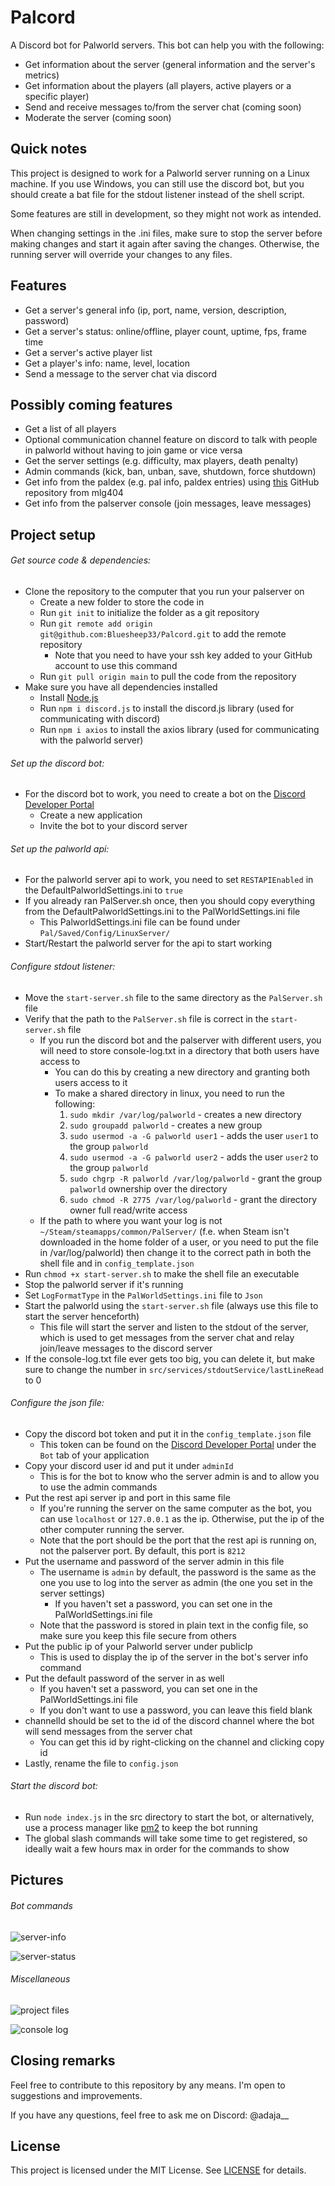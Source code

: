 # Palcord
A Discord bot for Palworld servers.
This bot can help you with the following:
- Get information about the server (general information and the server's metrics)
- Get information about the players (all players, active players or a specific player)
- Send and receive messages to/from the server chat (coming soon)
- Moderate the server (coming soon)


## Quick notes
This project is designed to work for a Palworld server running on a Linux machine.
If you use Windows, you can still use the discord bot, but you should create a bat file for the stdout listener instead of the shell script.

Some features are still in development, so they might not work as intended.

When changing settings in the .ini files, make sure to stop the server before making changes and start it again after saving the changes.
Otherwise, the running server will override your changes to any files.


## Features
- Get a server's general info (ip, port, name, version, description, password)
- Get a server's status: online/offline, player count, uptime, fps, frame time
- Get a server's active player list
- Get a player's info: name, level, location
- Send a message to the server chat via discord


## Possibly coming features
- Get a list of all players
- Optional communication channel feature on discord to talk with people in palworld without having to join game or vice versa
- Get the server settings (e.g. difficulty, max players, death penalty)
- Admin commands (kick, ban, unban, save, shutdown, force shutdown)
- Get info from the paldex (e.g. pal info, paldex entries) using [this](https://github.com/mlg404/palworld-paldex-api) GitHub repository from mlg404
- Get info from the palserver console (join messages, leave messages)


## Project setup
###### Get source code & dependencies:
- Clone the repository to the computer that you run your palserver on
  - Create a new folder to store the code in
  - Run `git init` to initialize the folder as a git repository
  - Run `git remote add origin git@github.com:Bluesheep33/Palcord.git` to add the remote repository
    - Note that you need to have your ssh key added to your GitHub account to use this command
  - Run `git pull origin main` to pull the code from the repository
- Make sure you have all dependencies installed
  - Install [Node.js](https://nodejs.org/en/)
  - Run `npm i discord.js` to install the discord.js library (used for communicating with discord)
  - Run `npm i axios` to install the axios library (used for communicating with the palworld server)

###### Set up the discord bot:
- For the discord bot to work, you need to create a bot on the [Discord Developer Portal](https://discord.com/developers/applications)
  - Create a new application
  - Invite the bot to your discord server

###### Set up the palworld api:
- For the palworld server api to work, you need to set `RESTAPIEnabled` in the DefaultPalworldSettings.ini to `true`
- If you already ran PalServer.sh once, then you should copy everything from the DefaultPalworldSettings.ini to the PalWorldSettings.ini file
  - This PalworldSettings.ini file can be found under `Pal/Saved/Config/LinuxServer/`
- Start/Restart the palworld server for the api to start working

###### Configure stdout listener:
- Move the `start-server.sh` file to the same directory as the `PalServer.sh` file
- Verify that the path to the `PalServer.sh` file is correct in the `start-server.sh` file
  - If you run the discord bot and the palserver with different users, you will need to store console-log.txt in a directory that both users have access to
    - You can do this by creating a new directory and granting both users access to it
    - To make a shared directory in linux, you need to run the following:
      1. `sudo mkdir /var/log/palworld` - creates a new directory
      2. `sudo groupadd palworld` - creates a new group
      3. `sudo usermod -a -G palworld user1` - adds the user `user1` to the group `palworld`
      4. `sudo usermod -a -G palworld user2` - adds the user `user2` to the group `palworld`
      5. `sudo chgrp -R palworld /var/log/palworld` - grant the group `palworld` ownership over the directory
      6. `sudo chmod -R 2775 /var/log/palworld` - grant the directory owner full read/write access
  - If the path to where you want your log is not `~/Steam/steamapps/common/PalServer/` (f.e. when Steam isn't downloaded in the home folder of a user, or you need to put the file in /var/log/palworld) then change it to the correct path in both the shell file and in `config_template.json`
- Run `chmod +x start-server.sh` to make the shell file an executable
- Stop the palworld server if it's running
- Set `LogFormatType` in the `PalWorldSettings.ini` file to `Json`
- Start the palworld using the `start-server.sh` file (always use this file to start the server henceforth)
  - This file will start the server and listen to the stdout of the server, which is used to get messages from the server chat and relay join/leave messages to the discord server
- If the console-log.txt file ever gets too big, you can delete it, but make sure to change the number in `src/services/stdoutService/lastLineRead` to 0

###### Configure the json file:
- Copy the discord bot token and put it in the `config_template.json` file
  - This token can be found on the [Discord Developer Portal](https://discord.com/developers/applications) under the `Bot` tab of your application
- Copy your discord user id and put it under `adminId`
  - This is for the bot to know who the server admin is and to allow you to use the admin commands 
- Put the rest api server ip and port in this same file
  - If you're running the server on the same computer as the bot, you can use `localhost` or `127.0.0.1` as the ip. Otherwise, put the ip of the other computer running the server.
  - Note that the port should be the port that the rest api is running on, not the palserver port. By default, this port is `8212`
- Put the username and password of the server admin in this file
  - The username is `admin` by default, the password is the same as the one you use to log into the server as admin (the one you set in the server settings)
    - If you haven't set a password, you can set one in the PalWorldSettings.ini file 
  - Note that the password is stored in plain text in the config file, so make sure you keep this file secure from others
- Put the public ip of your Palworld server under publicIp
  - This is used to display the ip of the server in the bot's server info command
- Put the default password of the server in as well
  - If you haven't set a password, you can set one in the PalWorldSettings.ini file
  - If you don't want to use a password, you can leave this field blank
- channelId should be set to the id of the discord channel where the bot will send messages from the server chat
  - You can get this id by right-clicking on the channel and clicking copy id
- Lastly, rename the file to `config.json`

###### Start the discord bot:
- Run `node index.js` in the src directory to start the bot, or alternatively, use a process manager like [pm2](https://pm2.keymetrics.io/) to keep the bot running
- The global slash commands will take some time to get registered, so ideally wait a few hours max in order for the commands to show


## Pictures
###### Bot commands
![server-info](https://github.com/Bluesheep33/Palcord/assets/75695506/782ad7f7-2159-440b-a42c-a4d0d85a7c8b)

![server-status](https://github.com/Bluesheep33/Palcord/assets/75695506/512bdc2a-e512-452c-95c1-395fbf97fbde)

###### Miscellaneous
![project files](https://github.com/Bluesheep33/Palcord/assets/75695506/125d5c51-815d-4a97-88a5-95c628ef7920)

![console log](https://github.com/Bluesheep33/Palcord/assets/75695506/10bc6327-99ba-4608-aab2-c7fe540591fe)


## Closing remarks
Feel free to contribute to this repository by any means. I'm open to suggestions and improvements.

If you have any questions, feel free to ask me on Discord: @adaja__


## License
This project is licensed under the MIT License. See [LICENSE](./LICENSE) for details.